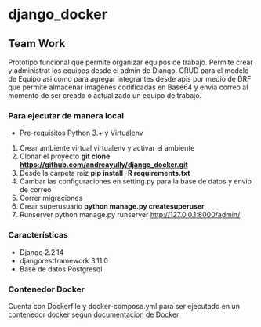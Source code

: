# django_docker

## Team Work

Prototipo funcional que permite organizar equipos de trabajo.
Permite crear y administrat los equipos desde el admin de Django.
CRUD para el modelo de Equipo asi como para agregar integrantes desde apis por medio de DRF que permite almacenar imagenes codificadas en Base64
y envia correo al momento de ser creado o actualizado un equipo de trabajo.

### Para ejecutar de manera local

* Pre-requisitos Python 3.+ y Virtualenv
1. Crear ambiente virtual virtualenv  y activar el ambiente 
2. Clonar el proyecto **git clone https://github.com/andreayully/django_docker.git**
3. Desde la carpeta raiz **pip install -R requirements.txt**
4. Cambar las configuraciones en setting.py para la base de datos y envio de correo
5. Correr migraciones
6. Crear superusuario **python manage.py createsuperuser**
7. Runserver python manage.py runserver http://127.0.0.1:8000/admin/

### Características
* Django 2.2.14
* djangorestframework 3.11.0
* Base de datos Postgresql

### Contenedor Docker
Cuenta con Dockerfile y docker-compose.yml para ser ejecutado en un contenedor docker segun [documentacion de Docker](https://docs.docker.com/compose/django/)
